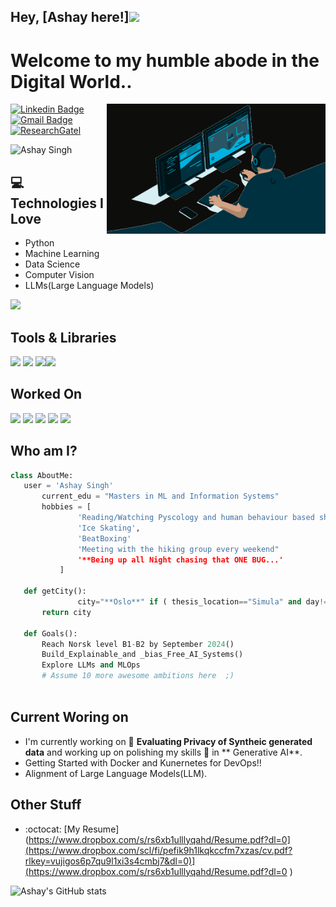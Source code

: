 ## Hey, [Ashay here!]<img src="https://media.giphy.com/media/hvRJCLFzcasrR4ia7z/giphy.gif" width="25px">

<h1>Welcome to my humble abode in the Digital World..</h1> 

<img src = "https://raw.githubusercontent.com/Potential17/Potential17/master/user%20(2).gif" width=350 align='right'/>

[![Linkedin Badge](https://img.shields.io/badge/-Ashay-blue?style=flat-square&logo=Linkedin&logoColor=white&link=https://www.linkedin.com/in/enashay)](https://www.linkedin.com/in/en-ashay) [![Gmail Badge](https://img.shields.io/badge/-en.ashya.singh@gmail.com-c14438?style=flat-square&logo=Gmail&logoColor=white&link=mailto:en.ashya.singh@gmail.com)](mailto:en.ashya.singh@gmail.com) [![ResearchGatel](https://img.shields.io/badge/ResearchGate-Ashay-green)](https://www.researchgate.net/profile/Ashay-Singh-2)
<p align="left"> <img src="https://komarev.com/ghpvc/?username=en-ashay" alt="Ashay Singh" /> </p>

<!-- <div style="text-align: right">There are 10 types of people in the world. Those who get Binary and those who don't.. </div>
 -->
## :computer: Technologies I Love
* Python
* Machine Learning
* Data Science
* Computer Vision
* LLMs(Large Language Models)

<img src = "https://github-readme-stats.vercel.app/api/top-langs/?username=en-ashay&layout=compact">

## Tools & Libraries
<img src = 'https://github.com/hussainweb/hussainweb/blob/main/icons/python.png' height='30'/>  <img src = 'https://github.com/MarikIshtar007/MarikIshtar007/blob/master/images/html.svg' width='30'/>  <img src = 'https://github.com/Thomas-George-T/Thomas-George-T/blob/master/assets/aws.svg' width='30'/><img src = 'https://github.com/Thomas-George-T/Thomas-George-T/blob/master/assets/bitbucket.svg' width='30'/>


 
 ## Worked On
 <img src = 'https://github.com/MarikIshtar007/MarikIshtar007/blob/master/images/pycharm.svg' width='30'/> <img src = 'https://github.com/MarikIshtar007/MarikIshtar007/blob/master/images/flask.png' width='30'/> <img src = 'https://github.com/MarikIshtar007/MarikIshtar007/blob/master/images/git.svg' width='30'/>
 <img src = 'https://github.com/hussainweb/hussainweb/blob/main/icons/vscode.png' width='33'/> <img src = 'https://github.com/Thomas-George-T/Thomas-George-T/blob/master/assets/linux-tux.svg' width='30'/>
 
 ## Who am I?
 ```python
 class AboutMe:
 	user = 'Ashay Singh'
		current_edu = "Masters in ML and Information Systems"
		hobbies = [
				'Reading/Watching Pyscology and human behaviour based shows/books',
				'Ice Skating',
				'BeatBoxing'
				'Meeting with the hiking group every weekend"
				'**Being up all Night chasing that ONE BUG...'
			]
	
	def getCity():
                city="**Oslo**" if ( thesis_location=="Simula" and day!="weekend") else "Halden"  
		return city
	
	def Goals():
		Reach Norsk level B1-B2 by September 2024()
		Build_Explainable_and _bias_Free_AI_Systems()
		Explore LLMs and MLOps
		# Assume 10 more awesome ambitions here  ;)
	
 ```
 
## Current Woring on
 * I'm currently working on 🔭  **Evaluating Privacy of Syntheic generated data** and working up on polishing my skills 🌱 in ** Generative AI**.
 * Getting Started with Docker and Kunernetes for DevOps!!
 * Alignment of Large Language Models(LLM).
 
## Other Stuff
  - :octocat: [My Resume](https://www.dropbox.com/s/rs6xb1ulllyqahd/Resume.pdf?dl=0](https://www.dropbox.com/scl/fi/pefik9h1lkqkccfm7xzas/cv.pdf?rlkey=vujigos6p7qu9l1xi3s4cmbj7&dl=0)](https://www.dropbox.com/s/rs6xb1ulllyqahd/Resume.pdf?dl=0 )
  

![Ashay's GitHub stats](https://github-readme-stats.vercel.app/api?username=en-ashay&count_private=true)

 
 
